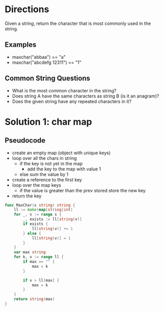 # Directions

Given a string, return the character that is most commonly used in the string.

## Examples

- maxchar("abbaa") == "a"
- maxchar("abcdefg 12311") == "1"

## Common String Questions

- What is the most common character in the string?
- Does string A have the same characters as string B (is it an anagram)?
- Does the given string have any repeated characters in it?

# Solution 1: char map

## Pseudocode

- create an empty map (object with unique keys)
- loop over all the chars in string
  - if the key is not yet in the map
    - add the key to the map with value 1
  - else sum the value by 1
- create a reference to the first key
- loop over the map keys
  - if the value is greater than the prev stored
    store the new key
- return the key

```go
func MaxChar(s string) string {
	ll := make(map[string]int)
	for _, v := range s {
		_, exists := ll[string(v)]
		if exists {
			ll[string(v)] += 1
		} else {
			ll[string(v)] = 1
		}
	}
	var max string
	for k, v := range ll {
		if max == "" {
			max = k
		}

		if v > ll[max] {
			max = k
		}
	}
	return string(max)
}
```
